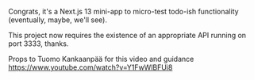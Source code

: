 Congrats, it's a Next.js 13 mini-app to micro-test todo-ish functionality (eventually, maybe, we'll see).

This project now requires the existence of an appropriate API running on port 3333, thanks.

Props to Tuomo Kankaanpää for this video and guidance https://www.youtube.com/watch?v=Y1FwWlBFUi8